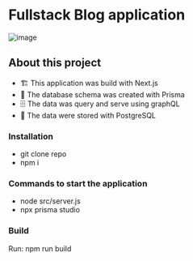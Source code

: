 # Fullstack Blog application


![image](https://user-images.githubusercontent.com/42523734/136293880-b645ecbc-2352-46b3-b5d2-f610b005626e.png)


## About this project
* 🏗️	 This application was build with Next.js
* 💎 The database schema was created with Prisma
* 🗄 The data was query and serve using graphQL
* 📨 The data were stored with PostgreSQL


### Installation
* git clone repo
* npm i

### Commands to start the application
* node src/server.js     
* npx prisma studio

### Build 
Run: npm run build 



